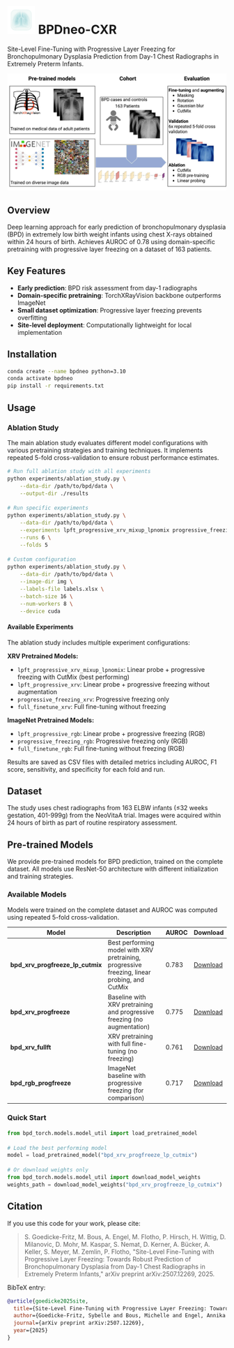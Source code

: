 # <img src="img/icon.png" alt="BPDneo logo" height="64"> BPDneo-CXR

Site-Level Fine-Tuning with Progressive Layer Freezing for Bronchopulmonary Dysplasia Prediction from Day-1 Chest Radiographs in Extremely Preterm Infants.

![Abstract](img/abstract.png)

## Overview

Deep learning approach for early prediction of bronchopulmonary dysplasia (BPD) in extremely low birth weight infants using chest X-rays obtained within 24 hours of birth. Achieves AUROC of 0.78 using domain-specific pretraining with progressive layer freezing on a dataset of 163 patients.

## Key Features

- **Early prediction**: BPD risk assessment from day-1 radiographs
- **Domain-specific pretraining**: TorchXRayVision backbone outperforms ImageNet
- **Small dataset optimization**: Progressive layer freezing prevents overfitting
- **Site-level deployment**: Computationally lightweight for local implementation

## Installation

```bash
conda create --name bpdneo python=3.10
conda activate bpdneo
pip install -r requirements.txt
```

## Usage

### Ablation Study

The main ablation study evaluates different model configurations with various pretraining strategies and training techniques. It implements repeated 5-fold cross-validation to ensure robust performance estimates.

```bash
# Run full ablation study with all experiments
python experiments/ablation_study.py \
    --data-dir /path/to/bpd/data \
    --output-dir ./results

# Run specific experiments
python experiments/ablation_study.py \
    --data-dir /path/to/bpd/data \
    --experiments lpft_progressive_xrv_mixup_lpnomix progressive_freezing_xrv \
    --runs 6 \
    --folds 5

# Custom configuration
python experiments/ablation_study.py \
    --data-dir /path/to/bpd/data \
    --image-dir img \
    --labels-file labels.xlsx \
    --batch-size 16 \
    --num-workers 8 \
    --device cuda
```


#### Available Experiments

The ablation study includes multiple experiment configurations:

**XRV Pretrained Models:**
- `lpft_progressive_xrv_mixup_lpnomix`: Linear probe + progressive freezing with CutMix (best performing)
- `lpft_progressive_xrv`: Linear probe + progressive freezing without augmentation
- `progressive_freezing_xrv`: Progressive freezing only
- `full_finetune_xrv`: Full fine-tuning without freezing

**ImageNet Pretrained Models:**
- `lpft_progressive_rgb`: Linear probe + progressive freezing (RGB)
- `progressive_freezing_rgb`: Progressive freezing only (RGB)
- `full_finetune_rgb`: Full fine-tuning without freezing (RGB)

Results are saved as CSV files with detailed metrics including AUROC, F1 score, sensitivity, and specificity for each fold and run.

## Dataset

The study uses chest radiographs from 163 ELBW infants (≤32 weeks gestation, 401-999g) from the NeoVitaA trial. Images were acquired within 24 hours of birth as part of routine respiratory assessment.

## Pre-trained Models

We provide pre-trained models for BPD prediction, trained on the complete dataset. All models use ResNet-50 architecture with different initialization and training strategies.

### Available Models

Models were trained on the complete dataset and AUROC was computed using repeated 5-fold cross-validation.

| Model | Description | AUROC | Download |
|-------|-------------|-------|----------|
| **bpd_xrv_progfreeze_lp_cutmix** | Best performing model with XRV pretraining, progressive freezing, linear probing, and CutMix | 0.783 | [Download](https://cloud.hiz-saarland.de/public.php/dav/files/nLYMSE8jRSg3j8j) |
| **bpd_xrv_progfreeze** | Baseline with XRV pretraining and progressive freezing (no augmentation) | 0.775 | [Download](https://cloud.hiz-saarland.de/public.php/dav/files/SRxGJzLSpEMMAD4) |
| **bpd_xrv_fullft** | XRV pretraining with full fine-tuning (no freezing) | 0.761 | [Download](https://cloud.hiz-saarland.de/public.php/dav/files/w2czAo4oYxFaAGi) |
| **bpd_rgb_progfreeze** | ImageNet baseline with progressive freezing (for comparison) | 0.717 | [Download](https://cloud.hiz-saarland.de/public.php/dav/files/W7EmnFDSFwoFSBL) |


### Quick Start

```python
from bpd_torch.models.model_util import load_pretrained_model

# Load the best performing model
model = load_pretrained_model("bpd_xrv_progfreeze_lp_cutmix")

# Or download weights only
from bpd_torch.models.model_util import download_model_weights
weights_path = download_model_weights("bpd_xrv_progfreeze_lp_cutmix")
```

## Citation

If you use this code for your work, please cite:

> S. Goedicke-Fritz, M. Bous, A. Engel, M. Flotho, P. Hirsch, H. Wittig, D. Milanovic, D. Mohr, M. Kaspar, S. Nemat, D. Kerner, A. Bücker, A. Keller, S. Meyer, M. Zemlin, P. Flotho, "Site-Level Fine-Tuning with Progressive Layer Freezing: Towards Robust Prediction of Bronchopulmonary Dysplasia from Day-1 Chest Radiographs in Extremely Preterm Infants," arXiv preprint arXiv:2507.12269, 2025.

BibTeX entry:
```bibtex
@article{goedicke2025site,
  title={Site-Level Fine-Tuning with Progressive Layer Freezing: Towards Robust Prediction of Bronchopulmonary Dysplasia from Day-1 Chest Radiographs in Extremely Preterm Infants},
  author={Goedicke-Fritz, Sybelle and Bous, Michelle and Engel, Annika and Flotho, Matthias and Hirsch, Pascal and Wittig, Hannah and Milanovic, Dino and Mohr, Dominik and Kaspar, Mathias and Nemat, Sogand and Kerner, Dorothea and Bücker, Arno and Keller, Andreas and Meyer, Sascha and Zemlin, Michael and Flotho, Philipp},
  journal={arXiv preprint arXiv:2507.12269},
  year={2025}
}
```
